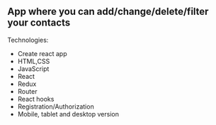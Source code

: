 ## App where you can add/change/delete/filter your contacts

Technologies:
- Create react app
- HTML,CSS
- JavaScript
- React
- Redux
- Router
- React hooks
- Registration/Authorization
- Mobile, tablet and desktop version
